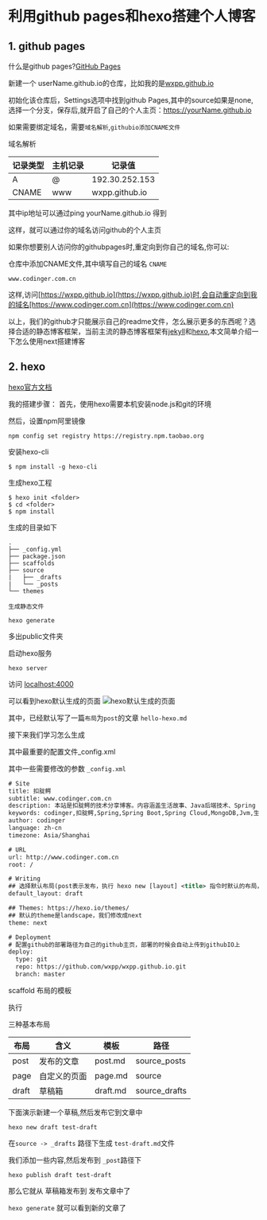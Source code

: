 # 利用github pages和hexo搭建个人博客

## 1. github pages

什么是github pages?[GitHub Pages](https://pages.github.com/)

新建一个 userName.github.io的仓库，比如我的是[wxpp.github.io](https://wxpp.github.io)

初始化该仓库后，Settings选项中找到github Pages,其中的source如果是none,选择一个分支，保存后,就开启了自己的个人主页：https://yourName.github.io

如果需要绑定域名，需要`域名解析`,`githubio添加CNAME文件`

域名解析

记录类型 |	主机记录	|	记录值  
--- | --- | ---   
A	 |  @	 |	192.30.252.153
CNAME	| www	|	wxpp.github.io

其中ip地址可以通过ping yourName.github.io 得到

这样，就可以通过你的域名访问github的个人主页

如果你想要别人访问你的githubpages时,重定向到你自己的域名,你可以:

仓库中添加CNAME文件,其中填写自己的域名
`CNAME`
```CNAME
www.codinger.com.cn
```

这样,访问[https://wxpp.github.io](https://wxpp.github.io)时,会自动重定向到我的域名[https://www.codinger.com.cn](https://www.codinger.com.cn)

以上，我们的github才只能展示自己的readme文件，怎么展示更多的东西呢？选择合适的静态博客框架，当前主流的静态博客框架有[jekyll](http://jekyllcn.com/)和[hexo](https://hexo.io/zh-cn/),本文简单介绍一下怎么使用next搭建博客

## 2. hexo

[hexo官方文档](https://hexo.io/zh-cn/docs/)

我的搭建步骤：
首先，使用hexo需要本机安装node.js和git的环境

然后，设置npm阿里镜像
```
npm config set registry https://registry.npm.taobao.org
```
安装hexo-cli
```
$ npm install -g hexo-cli
```
生成hexo工程
```
$ hexo init <folder>
$ cd <folder>
$ npm install
```

生成的目录如下
```
.
├── _config.yml
├── package.json
├── scaffolds
├── source
|   ├── _drafts
|   └── _posts
└── themes
```

`生成静态文件`
```
hexo generate
```

多出public文件夹

启动hexo服务
```
hexo server
```

访问 [localhost:4000](localhost:40000)

可以看到hexo默认生成的页面
![hexo默认生成的页面](https://wxpp.oss-cn-qingdao.aliyuncs.com/blogimages/%E5%88%A9%E7%94%A8github%20pages%E5%92%8Chexo%E6%90%AD%E5%BB%BA%E4%B8%AA%E4%BA%BA%E5%8D%9A%E5%AE%A2/hexo%E9%BB%98%E8%AE%A4%E7%94%9F%E6%88%90%E7%9A%84%E4%B8%BB%E9%A1%B5.png)

其中，已经默认写了一篇`布局`为`post`的文章 `hello-hexo.md`

接下来我们学习怎么生成

其中最重要的配置文件_config.xml

其中一些需要修改的参数
`_config.xml`
```xml
# Site
title: 扣腚鳄
subtitle: www.codinger.com.cn
description: 本站是扣腚鳄的技术分享博客。内容涵盖生活故事、Java后端技术、Spring Boot、Spring Cloud、微服务架构等相关的研究与知识分享。
keywords: codinger,扣腚鳄,Spring,Spring Boot,Spring Cloud,MongoDB,Jvm,生活故事,架构,开发者,编程,代码,开源,IT网站,Developer,Programmer,Coder,Geek,IT技术博客,Java,
author: codinger
language: zh-cn
timezone: Asia/Shanghai

# URL
url: http://www.codinger.com.cn
root: /

# Writing
## 选择默认布局(post表示发布，执行 hexo new [layout] <title> 指令时默认的布局，draft表示草稿)
default_layout: draft

## Themes: https://hexo.io/themes/
## 默认的theme是landscape，我们修改成next
theme: next

# Deployment
# 配置github的部署路径为自己的github主页，部署的时候会自动上传到githubIO上
deploy:
  type: git
  repo: https://github.com/wxpp/wxpp.github.io.git
  branch: master
```
scaffold 
布局的模板

执行

三种基本布局

布局	| 含义 | 模板 | 路径 
--- | --- | --- | ---
post | 发布的文章 | post.md  |	source\_posts
page	| 自定义的页面 | page.md  | source
draft	 | 草稿箱 | draft.md | source\_drafts

下面演示新建一个草稿,然后发布它到文章中

```
hexo new draft test-draft
```
 
在`source -> _drafts` 路径下生成 `test-draft.md`文件

我们添加一些内容,然后发布到 `_post`路径下

```
hexo publish draft test-draft
```

那么它就从 草稿箱发布到 发布文章中了

`hexo generate` 就可以看到新的文章了







